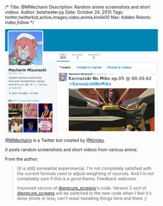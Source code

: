 /*
Title: @MMecharin
Description: Random anime screenshots and short videos.
Author: botsheeter.py
Date: October 24, 2015
Tags: twitter,twitterbot,active,images,video,anime,kimik00
Nav: hidden
Robots: index,follow
*/

[![](/content/bots/twitterbots/images/MMecharin.png)](https://twitter.com/MMecharin)

[@MMecharin](https://twitter.com/MMecharin) is a Twitter bot created by [@Kimiko](https://twitter.com/Kimik00). 

It posts random screenshots and short videos from various anime.

From the author:

> [It is still] somewhat experimental. I'm not completely satisfied with the current formula used to adjust weighting of sources. And I'm not completely sure if this is a good theme. Feedback welcome.
>
>Improved version of [@precure_screens](/bots/twitterbots/precure_screens)'s code. Version 2 sort of. [@precure_screens](/bots/twitterbots/precure_screens) will be switched to the new code when I feel it's done (more or less; can't resist tweaking things here and there ;)

